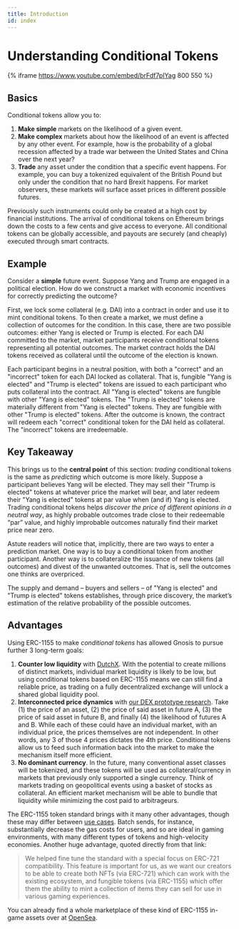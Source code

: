 ```yaml
---
title: Introduction
id: index
---
```


# Understanding Conditional Tokens

{% iframe https://www.youtube.com/embed/brFdf7pIYag 800 550 %}

## Basics

Conditional tokens allow you to:

1. **Make simple** markets on the likelihood of a given event.
2. **Make complex** markets about how the likelihood of an event is affected by any other event. For example, how is the probability of a global recession affected by a trade war between the United States and China over the next year?
3. **Trade** any asset under the condition that a specific event happens. For example, you can buy a tokenized equivalent of the British Pound but only under the condition that no hard Brexit happens. For market observers, these markets will surface asset prices in different possible futures.

Previously such instruments could only be created at a high cost by financial institutions. The arrival of conditional tokens on Ethereum brings down the costs to a few cents and give access to everyone. All conditional tokens can be globally accessible, and payouts are securely (and cheaply) executed through smart contracts.

## Example

Consider a **simple** future event. Suppose Yang and Trump are engaged in a political election. How do we construct a market with economic incentives for correctly predicting the outcome?

First, we lock some collateral (e.g. DAI) into a contract in order and use it to mint conditional tokens. To then create a market, we must define a collection of outcomes for the condition. In this case, there are two possible outcomes: either Yang is elected or Trump is elected. For each DAI committed to the market, market participants receive conditional tokens representing all potential outcomes. The market contract holds the DAI tokens received as collateral until the outcome of the election is known.

Each participant begins in a neutral position, with both a "correct" and an "incorrect" token for each DAI locked as collateral. That is, fungible "Yang is elected" and "Trump is elected" tokens are issued to each participant who puts collateral into the contract. All "Yang is elected" tokens are fungible with other "Yang is elected" tokens. The "Trump is elected" tokens are materially different from "Yang is elected" tokens. They are fungible with other "Trump is elected" tokens. After the outcome is known, the contract will redeem each "correct" conditional token for the DAI held as collateral. The "incorrect" tokens are irredeemable.

## Key Takeaway

This brings us to the **central point** of this section: _trading_ conditional tokens is the same as _predicting_ which outcome is more likely. Suppose a participant believes Yang will be elected. They may sell their "Trump is elected" tokens at whatever price the market will bear, and later redeem their "Yang is elected" tokens at par value when (and if) Yang is elected. Trading conditional tokens helps _discover the price of different opinions in a neutral way_, as highly probable outcomes trade close to their redeemable “par” value, and highly improbable outcomes naturally find their market price near zero. 

Astute readers will notice that, implicitly, there are two ways to enter a prediction market. One way is to buy a conditional token from another participant. Another way is to collateralize the issuance of new tokens (all outcomes) and divest of the unwanted outcomes. That is, sell the outcomes one thinks are overpriced.

The supply and demand – buyers and sellers – of "Yang is elected" and "Trump is elected" tokens establishes, through price discovery, the market’s estimation of the relative probability of the possible outcomes. 

## Advantages

Using ERC-1155 to make _conditional tokens_ has allowed Gnosis to pursue further 3 long-term goals:

1. **Counter low liquidity** with [DutchX](https://www.reddit.com/r/ethereum/comments/a3expm/slowtrade_is_live_on_mainnet_or_why_we_build_the/). With the potential to create millions of distinct markets, individual market liquidity is likely to be low, but using conditional tokens based on ERC-1155 means we can still find a reliable price, as trading on a fully decentralized exchange will unlock a shared global liquidity pool.
2. **Interconnected price dynamics** with [our DEX prototype research](https://github.com/gnosis/dex-research). Take (1) the price of an asset, (2) the price of said asset in future A, (3) the price of said asset in future B, and finally (4) the likelihood of futures A and B. While each of these could have an individual market, with an individual price, the prices themselves are not independent. In other words, any 3 of those 4 prices dictates the 4th price. Conditional tokens allow us to feed such information back into the market to make the mechanism itself more efficient.
3. **No dominant currency**. In the future, many conventional asset classes will be tokenized, and these tokens will be used as collateral/currency in markets that previously only supported a single currency. Think of markets trading on geopolitical events using a basket of stocks as collateral. An efficient market mechanism will be able to bundle that liquidity while minimizing the cost paid to arbitrageurs.

The ERC-1155 token standard brings with it many other advantages, though these may differ between [use cases](https://medium.com/sandbox-game/erc-1155-a-new-standard-for-the-sandbox-c95ee1e45072). Batch sends, for instance, substantially decrease the gas costs for users, and so are ideal in gaming environments, with many different types of tokens and high-velocity economies. Another huge advantage, quoted directly from that link:

> We helped fine tune the standard with a special focus on ERC-721 compatibility. This feature is important for us, as we want our creators to be able to create both NFTs (via ERC-721) which can work with the existing ecosystem, and fungible tokens (via ERC-1155) which offer them the ability to mint a collection of items they can sell for use in various gaming experiences.

You can already find a whole marketplace of these kind of ERC-1155 in-game assets over at [OpenSea](https://medium.com/opensea/now-open-erc-1155-marketplace-816257ab0da7).